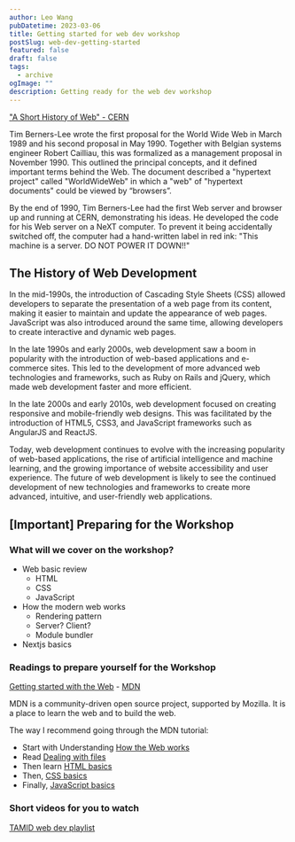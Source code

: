 ```yaml
---
author: Leo Wang
pubDatetime: 2023-03-06
title: Getting started for web dev workshop
postSlug: web-dev-getting-started
featured: false
draft: false
tags:
  - archive
ogImage: ""
description: Getting ready for the web dev workshop
---
```


["A Short History of Web" - CERN](https://home.cern/science/computing/birth-web/short-history-web)

Tim Berners-Lee wrote the first proposal for the World Wide Web in March 1989 and his second proposal in May 1990. Together with Belgian systems engineer Robert Cailliau, this was formalized as a management proposal in November 1990. This outlined the principal concepts, and it defined important terms behind the Web. The document described a "hypertext project" called "WorldWideWeb" in which a "web" of "hypertext documents" could be viewed by “browsers”.

By the end of 1990, Tim Berners-Lee had the first Web server and browser up and running at CERN, demonstrating his ideas. He developed the code for his Web server on a NeXT computer. To prevent it being accidentally switched off, the computer had a hand-written label in red ink: "This machine is a server. DO NOT POWER IT DOWN!!"

## The History of Web Development

In the mid-1990s, the introduction of Cascading Style Sheets (CSS) allowed developers to separate the presentation of a web page from its content, making it easier to maintain and update the appearance of web pages. JavaScript was also introduced around the same time, allowing developers to create interactive and dynamic web pages.

In the late 1990s and early 2000s, web development saw a boom in popularity with the introduction of web-based applications and e-commerce sites. This led to the development of more advanced web technologies and frameworks, such as Ruby on Rails and jQuery, which made web development faster and more efficient.

In the late 2000s and early 2010s, web development focused on creating responsive and mobile-friendly web designs. This was facilitated by the introduction of HTML5, CSS3, and JavaScript frameworks such as AngularJS and ReactJS.

Today, web development continues to evolve with the increasing popularity of web-based applications, the rise of artificial intelligence and machine learning, and the growing importance of website accessibility and user experience. The future of web development is likely to see the continued development of new technologies and frameworks to create more advanced, intuitive, and user-friendly web applications.

## [Important] Preparing for the Workshop

### What will we cover on the workshop?

- Web basic review
  - HTML
  - CSS
  - JavaScript
- How the modern web works
  - Rendering pattern
  - Server? Client?
  - Module bundler
- Nextjs basics

### Readings to prepare yourself for the Workshop

[Getting started with the Web](https://developer.mozilla.org/en-US/docs/Learn/Getting_started_with_the_web) - [MDN](https://developer.mozilla.org/en-US/)

MDN is a community-driven open source project, supported by Mozilla. It is a place to learn the web and to build the web.

The way I recommend going through the MDN tutorial:

- Start with Understanding [How the Web works](https://developer.mozilla.org/en-US/docs/Learn/Getting_started_with_the_web/How_the_Web_works)
- Read [Dealing with files](https://developer.mozilla.org/en-US/docs/Learn/Getting_started_with_the_web/Dealing_with_files)
- Then learn [HTML basics](https://developer.mozilla.org/en-US/docs/Learn/Getting_started_with_the_web/HTML_basics)
- Then, [CSS basics](https://developer.mozilla.org/en-US/docs/Learn/Getting_started_with_the_web/CSS_basics)
- Finally, [JavaScript basics](https://developer.mozilla.org/en-US/docs/Learn/Getting_started_with_the_web/JavaScript_basics)

### Short videos for you to watch

[TAMID web dev playlist](https://youtube.com/playlist?list=PLaHjs_MtGhKnmWeLusXEziLwJV_4X0WvF&si=Ok4ug2n1E3CmNGXQ)
